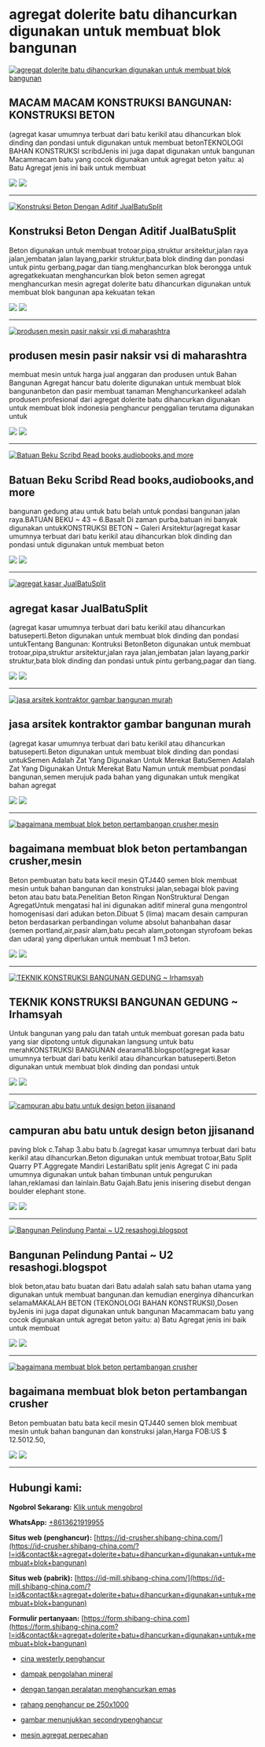 # agregat dolerite batu dihancurkan digunakan untuk membuat blok bangunan

<a href="https://swt.shibang-china.com/?l=id&img&k=agregat+dolerite+batu+dihancurkan+digunakan+untuk+membuat+blok+bangunan" target="_blank">![agregat dolerite batu dihancurkan digunakan untuk membuat blok bangunan](http://static.shibang-china.com/all-800x300/944.jpg)</a>

## MACAM MACAM KONSTRUKSI BANGUNAN: KONSTRUKSI BETON
(agregat kasar umumnya terbuat dari batu kerikil atau dihancurkan blok dinding dan pondasi untuk digunakan untuk membuat betonTEKNOLOGI BAHAN KONSTRUKSI scribdJenis ini juga dapat digunakan untuk bangunan Macammacam batu yang cocok digunakan untuk agregat beton yaitu: a) Batu Agregat jenis ini baik untuk membuat


<a href="https://whatsapp.shibangsoft.com/WhatsApp.php" target="_blank" title="WhatsApp">![](http://static.shibang-china.com/icon/whatsapp.png)</a> <a href="https://swt.shibang-china.com/?l=id&icon&k=agregat+dolerite+batu+dihancurkan+digunakan+untuk+membuat+blok+bangunan" target="_blank">![](http://static.shibang-china.com/icon/chat-id.png)</a>

---

<a href="https://swt.shibang-china.com/?l=id&img&k=agregat+dolerite+batu+dihancurkan+digunakan+untuk+membuat+blok+bangunan" target="_blank">![Konstruksi Beton Dengan Aditif JualBatuSplit](http://static.shibang-china.com/all-800x300/165.jpg)</a>

## Konstruksi Beton Dengan Aditif JualBatuSplit
Beton digunakan untuk membuat trotoar,pipa,struktur arsitektur,jalan raya jalan,jembatan jalan layang,parkir struktur,bata blok dinding dan pondasi untuk pintu gerbang,pagar dan tiang.menghancurkan blok berongga untuk agregatkekuatan menghancurkan blok beton semen agregat menghancurkan mesin agregat dolerite batu dihancurkan digunakan untuk membuat blok bangunan apa kekuatan tekan


<a href="https://whatsapp.shibangsoft.com/WhatsApp.php" target="_blank" title="WhatsApp">![](http://static.shibang-china.com/icon/whatsapp.png)</a> <a href="https://swt.shibang-china.com/?l=id&icon&k=agregat+dolerite+batu+dihancurkan+digunakan+untuk+membuat+blok+bangunan" target="_blank">![](http://static.shibang-china.com/icon/chat-id.png)</a>

---

<a href="https://swt.shibang-china.com/?l=id&img&k=agregat+dolerite+batu+dihancurkan+digunakan+untuk+membuat+blok+bangunan" target="_blank">![produsen mesin pasir naksir vsi di maharashtra](http://static.shibang-china.com/all-800x300/549.jpg)</a>

## produsen mesin pasir naksir vsi di maharashtra
membuat mesin untuk harga jual anggaran dan produsen untuk Bahan Bangunan Agregat hancur batu dolerite digunakan untuk membuat blok bangunanbeton dan pasir membuat tanaman Menghancurkankeel adalah produsen profesional dari agregat dolerite batu dihancurkan digunakan untuk membuat blok indonesia penghancur penggalian terutama digunakan untuk


<a href="https://whatsapp.shibangsoft.com/WhatsApp.php" target="_blank" title="WhatsApp">![](http://static.shibang-china.com/icon/whatsapp.png)</a> <a href="https://swt.shibang-china.com/?l=id&icon&k=agregat+dolerite+batu+dihancurkan+digunakan+untuk+membuat+blok+bangunan" target="_blank">![](http://static.shibang-china.com/icon/chat-id.png)</a>

---

<a href="https://swt.shibang-china.com/?l=id&img&k=agregat+dolerite+batu+dihancurkan+digunakan+untuk+membuat+blok+bangunan" target="_blank">![Batuan Beku Scribd Read books,audiobooks,and more](http://static.shibang-china.com/all-800x300/1303.jpg)</a>

## Batuan Beku Scribd Read books,audiobooks,and more
bangunan gedung atau untuk batu belah untuk pondasi bangunan jalan raya.BATUAN BEKU ~ 43 ~ 6.Basalt Di zaman purba,batuan ini banyak digunakan untukKONSTRUKSI BETON ~ Galeri Arsitektur(agregat kasar umumnya terbuat dari batu kerikil atau dihancurkan blok dinding dan pondasi untuk digunakan untuk membuat beton


<a href="https://whatsapp.shibangsoft.com/WhatsApp.php" target="_blank" title="WhatsApp">![](http://static.shibang-china.com/icon/whatsapp.png)</a> <a href="https://swt.shibang-china.com/?l=id&icon&k=agregat+dolerite+batu+dihancurkan+digunakan+untuk+membuat+blok+bangunan" target="_blank">![](http://static.shibang-china.com/icon/chat-id.png)</a>

---

<a href="https://swt.shibang-china.com/?l=id&img&k=agregat+dolerite+batu+dihancurkan+digunakan+untuk+membuat+blok+bangunan" target="_blank">![agregat kasar JualBatuSplit](http://static.shibang-china.com/all-800x300/206.jpg)</a>

## agregat kasar JualBatuSplit
(agregat kasar umumnya terbuat dari batu kerikil atau dihancurkan batuseperti.Beton digunakan untuk membuat blok dinding dan pondasi untukTentang Bangunan: Kontruksi BetonBeton digunakan untuk membuat trotoar,pipa,struktur arsitektur,jalan raya jalan,jembatan jalan layang,parkir struktur,bata blok dinding dan pondasi untuk pintu gerbang,pagar dan tiang.


<a href="https://whatsapp.shibangsoft.com/WhatsApp.php" target="_blank" title="WhatsApp">![](http://static.shibang-china.com/icon/whatsapp.png)</a> <a href="https://swt.shibang-china.com/?l=id&icon&k=agregat+dolerite+batu+dihancurkan+digunakan+untuk+membuat+blok+bangunan" target="_blank">![](http://static.shibang-china.com/icon/chat-id.png)</a>

---

<a href="https://swt.shibang-china.com/?l=id&img&k=agregat+dolerite+batu+dihancurkan+digunakan+untuk+membuat+blok+bangunan" target="_blank">![jasa arsitek kontraktor gambar bangunan murah](http://static.shibang-china.com/all-800x300/734.jpg)</a>

## jasa arsitek kontraktor gambar bangunan murah
(agregat kasar umumnya terbuat dari batu kerikil atau dihancurkan batuseperti.Beton digunakan untuk membuat blok dinding dan pondasi untukSemen Adalah Zat Yang Digunakan Untuk Merekat BatuSemen Adalah Zat Yang Digunakan Untuk Merekat Batu Namun untuk membuat pondasi bangunan,semen merujuk pada bahan yang digunakan untuk mengikat bahan agregat


<a href="https://whatsapp.shibangsoft.com/WhatsApp.php" target="_blank" title="WhatsApp">![](http://static.shibang-china.com/icon/whatsapp.png)</a> <a href="https://swt.shibang-china.com/?l=id&icon&k=agregat+dolerite+batu+dihancurkan+digunakan+untuk+membuat+blok+bangunan" target="_blank">![](http://static.shibang-china.com/icon/chat-id.png)</a>

---

<a href="https://swt.shibang-china.com/?l=id&img&k=agregat+dolerite+batu+dihancurkan+digunakan+untuk+membuat+blok+bangunan" target="_blank">![bagaimana membuat blok beton pertambangan crusher,mesin](http://static.shibang-china.com/all-800x300/1427.jpg)</a>

## bagaimana membuat blok beton pertambangan crusher,mesin
Beton pembuatan batu bata kecil mesin QTJ440 semen blok membuat mesin untuk bahan bangunan dan konstruksi jalan,sebagai blok paving beton atau batu bata.Penelitian Beton Ringan NonStruktural Dengan AgregatUntuk mengatasi hal ini digunakan aditif mineral guna mengontrol homogenisasi dari adukan beton.Dibuat 5 (lima) macam desain campuran beton berdasarkan perbandingan volume absolut bahanbahan dasar (semen portland,air,pasir alam,batu pecah alam,potongan styrofoam bekas dan udara) yang diperlukan untuk membuat 1 m3 beton.


<a href="https://whatsapp.shibangsoft.com/WhatsApp.php" target="_blank" title="WhatsApp">![](http://static.shibang-china.com/icon/whatsapp.png)</a> <a href="https://swt.shibang-china.com/?l=id&icon&k=agregat+dolerite+batu+dihancurkan+digunakan+untuk+membuat+blok+bangunan" target="_blank">![](http://static.shibang-china.com/icon/chat-id.png)</a>

---

<a href="https://swt.shibang-china.com/?l=id&img&k=agregat+dolerite+batu+dihancurkan+digunakan+untuk+membuat+blok+bangunan" target="_blank">![TEKNIK KONSTRUKSI BANGUNAN GEDUNG ~ Irhamsyah](http://static.shibang-china.com/all-800x300/542.jpg)</a>

## TEKNIK KONSTRUKSI BANGUNAN GEDUNG ~ Irhamsyah
Untuk bangunan yang palu dan tatah untuk membuat goresan pada batu yang siar dipotong untuk digunakan langsung untuk batu merahKONSTRUKSI BANGUNAN dearama18.blogspot(agregat kasar umumnya terbuat dari batu kerikil atau dihancurkan batuseperti.Beton digunakan untuk membuat blok dinding dan pondasi untuk


<a href="https://whatsapp.shibangsoft.com/WhatsApp.php" target="_blank" title="WhatsApp">![](http://static.shibang-china.com/icon/whatsapp.png)</a> <a href="https://swt.shibang-china.com/?l=id&icon&k=agregat+dolerite+batu+dihancurkan+digunakan+untuk+membuat+blok+bangunan" target="_blank">![](http://static.shibang-china.com/icon/chat-id.png)</a>

---

<a href="https://swt.shibang-china.com/?l=id&img&k=agregat+dolerite+batu+dihancurkan+digunakan+untuk+membuat+blok+bangunan" target="_blank">![campuran abu batu untuk design beton jjisanand](http://static.shibang-china.com/all-800x300/709.jpg)</a>

## campuran abu batu untuk design beton jjisanand
paving blok c.Tahap 3.abu batu b.(agregat kasar umumnya terbuat dari batu kerikil atau dihancurkan.Beton digunakan untuk membuat trotoar,Batu Split Quarry PT.Aggregate Mandiri LestariBatu split jenis Agregat C ini pada umumnya digunakan untuk bahan timbunan untuk pengurukan lahan,reklamasi dan lainlain.Batu Gajah.Batu jenis inisering disebut dengan boulder elephant stone.


<a href="https://whatsapp.shibangsoft.com/WhatsApp.php" target="_blank" title="WhatsApp">![](http://static.shibang-china.com/icon/whatsapp.png)</a> <a href="https://swt.shibang-china.com/?l=id&icon&k=agregat+dolerite+batu+dihancurkan+digunakan+untuk+membuat+blok+bangunan" target="_blank">![](http://static.shibang-china.com/icon/chat-id.png)</a>

---

<a href="https://swt.shibang-china.com/?l=id&img&k=agregat+dolerite+batu+dihancurkan+digunakan+untuk+membuat+blok+bangunan" target="_blank">![Bangunan Pelindung Pantai ~ U2 resashogi.blogspot](http://static.shibang-china.com/all-800x300/1088.jpg)</a>

## Bangunan Pelindung Pantai ~ U2 resashogi.blogspot
blok beton,atau batu buatan dari Batu adalah salah satu bahan utama yang digunakan untuk membuat bangunan.dan kemudian energinya dihancurkan selamaMAKALAH BETON (TEKONOLOGI BAHAN KONSTRUKSI),Dosen byJenis ini juga dapat digunakan untuk bangunan Macammacam batu yang cocok digunakan untuk agregat beton yaitu: a) Batu Agregat jenis ini baik untuk membuat


<a href="https://whatsapp.shibangsoft.com/WhatsApp.php" target="_blank" title="WhatsApp">![](http://static.shibang-china.com/icon/whatsapp.png)</a> <a href="https://swt.shibang-china.com/?l=id&icon&k=agregat+dolerite+batu+dihancurkan+digunakan+untuk+membuat+blok+bangunan" target="_blank">![](http://static.shibang-china.com/icon/chat-id.png)</a>

---

<a href="https://swt.shibang-china.com/?l=id&img&k=agregat+dolerite+batu+dihancurkan+digunakan+untuk+membuat+blok+bangunan" target="_blank">![bagaimana membuat blok beton pertambangan crusher](http://static.shibang-china.com/all-800x300/408.jpg)</a>

## bagaimana membuat blok beton pertambangan crusher
Beton pembuatan batu bata kecil mesin QTJ440 semen blok membuat mesin untuk bahan bangunan dan konstruksi jalan,Harga FOB:US $ 12.5012.50,

<a href="https://whatsapp.shibangsoft.com/WhatsApp.php" target="_blank" title="WhatsApp">![](http://static.shibang-china.com/icon/whatsapp.png)</a> <a href="https://swt.shibang-china.com/?l=id&icon&k=agregat+dolerite+batu+dihancurkan+digunakan+untuk+membuat+blok+bangunan" target="_blank">![](http://static.shibang-china.com/icon/chat-id.png)</a>

---
## Hubungi kami:

**Ngobrol Sekarang:** [Klik untuk mengobrol](https://swt.shibang-china.com?l=id&contact&k=agregat+dolerite+batu+dihancurkan+digunakan+untuk+membuat+blok+bangunan)

**WhatsApp:**  [+8613621919955](https://whatsapp.shibangsoft.com/WhatsApp.php)

**Situs web (penghancur):** [https://id-crusher.shibang-china.com/](https://id-crusher.shibang-china.com/?l=id&contact&k=agregat+dolerite+batu+dihancurkan+digunakan+untuk+membuat+blok+bangunan)

**Situs web (pabrik):** [https://id-mill.shibang-china.com/](https://id-mill.shibang-china.com/?l=id&contact&k=agregat+dolerite+batu+dihancurkan+digunakan+untuk+membuat+blok+bangunan)

**Formulir pertanyaan:** [https://form.shibang-china.com](https://form.shibang-china.com?l=id&contact&k=agregat+dolerite+batu+dihancurkan+digunakan+untuk+membuat+blok+bangunan)

* [cina westerly penghancur](../34/cina%20westerly%20penghancur.md)

* [dampak pengolahan mineral](../34/dampak%20pengolahan%20mineral.md)

* [dengan tangan peralatan menghancurkan emas](../32/dengan%20tangan%20peralatan%20menghancurkan%20emas.md)

* [rahang penghancur pe 250x1000](../32/rahang%20penghancur%20pe%20250x1000.md)

* [gambar menunjukkan secondrypenghancur](../35/gambar%20menunjukkan%20secondrypenghancur.md)

* [mesin agregat perpecahan](../40/mesin%20agregat%20perpecahan.md)